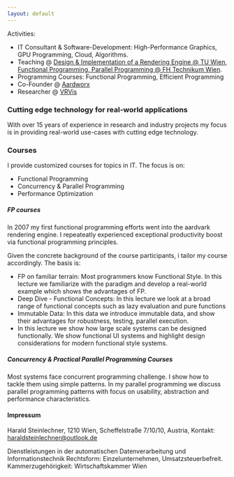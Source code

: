 ```yaml
---
layout: default
---
```


Activities: 
- IT Consultant & Software-Development: High-Performance Graphics, GPU Programming, Cloud, Algorithms.
- Teaching @ [Design & Implementation of a Rendering Engine @ TU Wien](https://www.cg.tuwien.ac.at/courses/RendEng/VU/2023S), [Functional Programming, Parallel Programming @ FH Technikum Wien](https://www.technikum-wien.at/studiengaenge/master-software-engineering/).
- Programming Courses: Functional Programming, Efficient Programming
- Co-Founder @ [Aardworx](https://www.aardworx.at)
- Researcher @ [VRVis](https://www.vrvis.at)

### Cutting edge technology for real-world applications

With over 15 years of experience in research and industry projects my focus is in providing
real-world use-cases with cutting edge technology.

### Courses

I provide customized courses for topics in IT. The focus is on:
 - Functional Programming
 - Concurrency & Parallel Programming
 - Performance Optimization

##### FP courses

In 2007 my first functional programming efforts went into the aardvark rendering engine. 
I repeateatly experienced exceptional productivity boost via functional programming principles.

Given the concrete background of the course participants, i tailor my course accordingly.
The basis is:
 - FP on familiar terrain: Most programmers know Functional Style. In this lecture we familiarize with the paradigm and develop a real-world example which shows the advantages of FP.
 - Deep Dive - Functional Concepts: In this lecture we look at a broad range of functional concepts such as lazy evaluation and pure functions
 - Immutable Data: In this data we introduce immutable data, and show their advantages for robustness, testing, parallel execution.
 - In this lecture we show how large scale systems can be designed functionally. We show functional UI systems and highlight design considerations for modern functional style systems.


##### Concurrency & Practical Parallel Programming Courses

Most systems face concurrent programming challenge. I show how to tackle them using simple patterns.
In my parallel programming we discuss parallel programming patterns with focus on usability, abstraction
and performance characteristics.

#### Impressum


Harald Steinlechner, 1210 Wien, Scheffelstraße 7/10/10, Austria, Kontakt: haraldsteinlechner@outlook.de

Dienstleistungen in der automatischen Datenverarbeitung und Informationstechnik
Rechtsform: Einzelunternehmen, Umsatzsteuerbefreit.
Kammerzugehörigkeit: Wirtschaftskammer Wien
